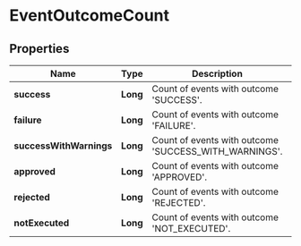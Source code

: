 

# EventOutcomeCount


## Properties

Name | Type | Description | Notes
------------ | ------------- | ------------- | -------------
**success** | **Long** | Count of events with outcome &#39;SUCCESS&#39;. |  [optional]
**failure** | **Long** | Count of events with outcome &#39;FAILURE&#39;. |  [optional]
**successWithWarnings** | **Long** | Count of events with outcome &#39;SUCCESS_WITH_WARNINGS&#39;. |  [optional]
**approved** | **Long** | Count of events with outcome &#39;APPROVED&#39;. |  [optional]
**rejected** | **Long** | Count of events with outcome &#39;REJECTED&#39;. |  [optional]
**notExecuted** | **Long** | Count of events with outcome &#39;NOT_EXECUTED&#39;. |  [optional]



